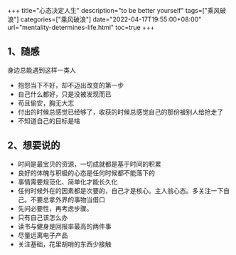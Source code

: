 +++ 
title="心态决定人生" 
description="to be better yourself" 
tags=["乘风破浪"]
categories=["乘风破浪"]
date="2022-04-17T19:55:00+08:00" 
url="mentality-determines-life.html"
toc=true
+++

## 1、随感

身边总能遇到这样一类人

+ 抱怨当下不好，却不迈出改变的第一步
+ 自己什么都好，只是没被发现而已
+ 苟且偷安，胸无大志
+ 付出的时候总感觉已经够了，收获的时候总感觉自己的那份被别人给抢走了
+ 不知道自己的目标是啥

## 2、想要说的

+ 时间是最宝贝的资源，一切成就都是基于时间的积累
+ 良好的体魄与积极的心态是任何时候都不能落下的
+ 事情需要规范化、简单化才能长久化
+ 任何时候外在的因素都是次要的，自己才是核心。主人翁心态。多关注一下自己。不要总拿外界的事物当借口
+ 先问必要性，再考虑步骤。
+ 只有自己该怎么办
+ 读书与健身是回报率最高的两件事
+ 尽量远离电子产品
+ 关注基础，花里胡哨的东西少接触



